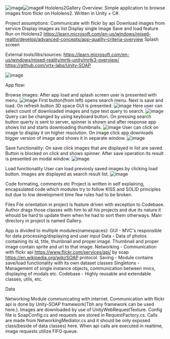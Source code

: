 ![image](https://github.com/Jahazz/Hololens2Gallery/assets/15159025/0951e7ba-5ebb-4a5f-817e-938dae9adcaf)![image](https://github.com/Jahazz/Hololens2Gallery/assets/15159025/0a727e6a-2b34-4426-a379-bc960334ce6e)# Hololens2Gallery
Overview:
Simple application to browse images from flickr on Hololens2. Written in Unity + C#.

Project assumptions:
Communicate with flickr by api
Download images from service
Display images as list
Display single image
Save and load feature
Run on Hololens2
https://learn.microsoft.com/en-us/windows/mixed-reality/develop/advanced-concepts/app-quality-criteria-overview
Splash screen

External tools/libs/sources:
https://learn.microsoft.com/en-us/windows/mixed-reality/mrtk-unity/mrtk3-overview/
https://github.com/vrtx-labs/Unity-SOAP

![image](https://github.com/Jahazz/Hololens2Gallery/assets/15159025/cffc9eb8-b11e-46ab-b03e-71269bae9681)

App flow:

Browse images:
After app load and splash screen user is presented with menu. 
![image](https://github.com/Jahazz/Hololens2Gallery/assets/15159025/4e462c43-69bc-48c0-8b77-5c74afdcaa56)
First button(from left) opens search menu. Next is save and load. 
On refresh button 3D space GUI is presented. 
![image](https://github.com/Jahazz/Hololens2Gallery/assets/15159025/14ec72bd-524e-418f-bc29-761d67e2eec1)
Here user can select count of downloaded images and type text query to search.
![image](https://github.com/Jahazz/Hololens2Gallery/assets/15159025/3ea44d1d-7e4e-417f-a435-9405c6d6d1f2)
Query can be changed by using keyboard button.
On pressing search button querty is sent to server, spinner is shown and after response app shows list and starts downloading thumbnails. 
![image](https://github.com/Jahazz/Hololens2Gallery/assets/15159025/519fefa7-bec8-4ed3-9d03-ce6eb0e17db4)
User can click on image to display it on higher resolution. On image click app downloads bigger version of image and shows it in separate window.
![image](https://github.com/Jahazz/Hololens2Gallery/assets/15159025/d8a160ec-3db9-48fd-9f23-b3e33803c487)

Save functionality:
On save click images that are displayed in list are saved. Button is blocked on click and shows spinner. After save operation its result is presented on modal window.
![image](https://github.com/Jahazz/Hololens2Gallery/assets/15159025/a42999be-bf0e-4fde-85d2-1b48f47641c9)


Load functionality
User can load previosly saved images by clicking load button. Images are displayed as search result list.
![image](https://github.com/Jahazz/Hololens2Gallery/assets/15159025/c91642ea-558e-47b3-9f5c-e4651fba83ee)





Code formating, comments etc
Project is written in self explaining, encapsulated code which modules try to follow KISS and SOLID principles but due to low development time few rules had to be broken.

Files
File orientation in project is feature driven with exception to Codebase. Author drags those classes with him to all his projects and due its nature it whould be hard to update them when he had to sort them otherways. Main directory in project is named Gallery. 

App is divided to multiple modules(namespaces):
GUI - MVC's responsible for data processing/displaying and user input
Data - Data of photos containing its id, title, thumbnail and proper image. Thumbnail and proper image contain sprite and url to that image.
Networking - Communication with flickr api https://www.flickr.com/services/api/ by soap https://en.wikipedia.org/wiki/SOAP protocol.
Saving - Module contains save/load functionality with its own dataset classes
Singletons - Management of single instance objects, communication between mvcs, displaying of modals etc.
Codebase - Highly reusable and extendable classes, utils, etc.

Data


Networking 
Module communicating with internet. Communication with flickr api is done by Unity-SOAP framework(Tbh any framework can be used here.). Images are downloaded by use of UnityWebRequestTexture. Config file is SoapConfig.cs and requests are stored in RequestFactory.cs. Calls are made from NetworkingMediator.cs and it should be only exposed class(beside of data classes) here. When api calls are executed in realtime, image requests utilize FIFO queue.
